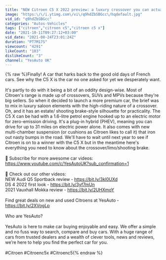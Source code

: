 ```yaml
---
title: "NEW Citroen C5 X 2022 preview: a luxury crossover you can actually afford"
image: "https:\/\/i.ytimg.com\/vi\/q9hdZbSBGcc\/hqdefault.jpg"
vid_id: "q9hdZbSBGcc"
categories: "Autos-Vehicles"
tags: ["citroen","citroen c5","citroen c5 x"]
date: "2021-10-11T09:27:12+03:00"
vid_date: "2021-08-24T23:01:24Z"
duration: "PT7M17S"
viewcount: "4291"
likeCount: "103"
dislikeCount: "3"
channel: "YesAuto UK"
---
```

{% raw %}Finally! A car that harks back to the good old days of French cars. See why the C5 X is the car no one asked for yet we desperately want.<br /><br />It's partly to do with it being a bit of an oddity design-wise. Most of Citroen's range is made up of crossovers, SUVs and MPVs because they're big sellers. So when it decided to launch a more premium car, the brief was to mix in luxury saloon elements with the high-riding nature of a crossover. Oh, and it has an estate/ shooting brake-style silhouette for practicality. The C5 X can be had with a 1.6-litre petrol engine hooked up to an electric motor for zero-emission driving. It's a plug-in hybrid (PHEV), meaning you can drive for up to 31 miles on electric power alone. It also comes with new multi-chamber suspension (or cushions as Citroen likes to call it) that iron out nasty bumps in the road. We'll have to wait until next year to see if Citroen is on to a winner with the C5 X but in the meantime here's everything you need to know about the crossover/limo/shooting brake.<br /><br />🔴 Subscribe for more awesome car videos: <a rel="nofollow" target="blank" href="https://www.youtube.com/c/YesAutoUK?sub_confirmation=1">https://www.youtube.com/c/YesAutoUK?sub_confirmation=1</a><br /><br />🎥 Check out our other videos:<br />NEW Audi Q5 Sportback review - <a rel="nofollow" target="blank" href="https://bit.ly/3kl0UXd">https://bit.ly/3kl0UXd</a><br />DS 4 2022 first look  - <a rel="nofollow" target="blank" href="https://bit.ly/3yf7mUn">https://bit.ly/3yf7mUn</a><br />2021 Vauxhall Mokka review - <a rel="nofollow" target="blank" href="https://bit.ly/2UHXmoY">https://bit.ly/2UHXmoY</a><br /><br />Find great deals on new and used Citroens at YesAuto - <a rel="nofollow" target="blank" href="https://bit.ly/2XVogLp">https://bit.ly/2XVogLp</a><br /><br />Who are YesAuto?<br /><br />YesAuto is here to make car buying enjoyable and easy. We offer a simple and no fuss way to search, compare and buy cars. With a huge range of cars from trusted dealers and a wealth of clever tools, news and reviews, we’re here to help you find the perfect car for you.<br /><br />#Citroen #Citroenc5x #Citroenc5{% endraw %}
